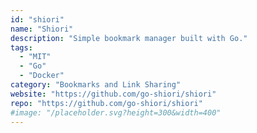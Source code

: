 ```yaml
---
id: "shiori"
name: "Shiori"
description: "Simple bookmark manager built with Go."
tags:
  - "MIT"
  - "Go"
  - "Docker"
category: "Bookmarks and Link Sharing"
website: "https://github.com/go-shiori/shiori"
repo: "https://github.com/go-shiori/shiori"
#image: "/placeholder.svg?height=300&width=400"
---
```


